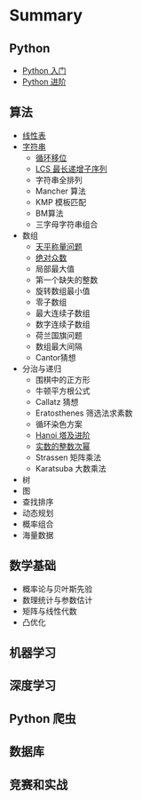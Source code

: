 # Summary

## Python

* [Python 入门](yin-yan/jie-shao.md)
* [Python 进阶](python-jin-jie.md)

## 算法

* [线性表](zi-fu-chuan/biao-he-zhan.md)
* [字符串](zi-fu-chuan/zi-fu-chuan.md)
  * [循环移位](zi-fu-chuan/xun-huan-yi-wei.md)
  * [LCS 最长递增子序列](zi-fu-chuan/lcs-zui-chang-di-zeng-zi-xu-lie.md)
  * 字符串全排列
  * Mancher 算法
  * KMP 模板匹配
  * BM算法
  * 三字母字符串组合
* 数组
  * [天平称量问题](shu-zu/tian-ping-cheng-liang-wen-ti.md)
  * [绝对众数](shu-zu/jue-dui-zhong-shu.md)
  * 局部最大值
  * 第一个缺失的整数
  * 旋转数组最小值
  * 零子数组
  * 最大连续子数组
  * 数字连续子数组
  * 荷兰国旗问题
  * 数组最大间隔
  * Cantor猜想
* 分治与递归
  * 围棋中的正方形
  * 牛顿平方根公式
  * Callatz 猜想
  * Eratosthenes 筛选法求素数
  * 循环染色方案
  * [Hanoi 塔及进阶](fen-zhi-yu-di-gui/hanoi-ta-ji-jin-jie.md)
  * [实数的整数次幂](fen-zhi-yu-di-gui/shi-shu-de-zheng-shu-ci-mi.md)
  * Strassen 矩阵乘法
  * Karatsuba 大数乘法
* 树
* 图
* 查找排序
* 动态规划
* 概率组合
* 海量数据

## 数学基础

* 概率论与贝叶斯先验
* 数理统计与参数估计
* 矩阵与线性代数
* 凸优化

## 机器学习

## 深度学习

## Python 爬虫

## 数据库

## 竞赛和实战


